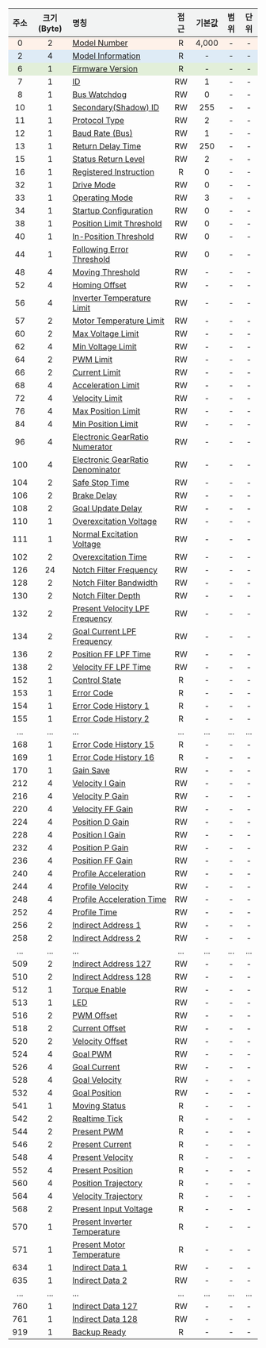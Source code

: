<style>

     .heatMap th {
        background: #f2f3f3;
        word-wrap: break-word;

    }   
    .heatMap tr:nth-child(1) { background: #fef1e9; }
    .heatMap tr:nth-child(2) { background: #deebf6; }
    .heatMap tr:nth-child(3) { background: #e2efd9; }
</style>

<div class="heatMap">

| 주소 | 크기(Byte) | 명칭                                                                    | 접근 | 기본값 | 범위                    | 단위               |
| :--: |:--------: | :---------------------------------------------------------------------- | :--: |:----: | :---------------------: | :---------------: |
| 0    | 2         | [Model Number](#model-number)                                           | R    | 4,000 | -                       | -                 |
| 2    | 4         | [Model Information](#model-information)                                 | R    | -     | -                       | -                 |
| 6    | 1         | [Firmware Version](#firmware-version)                                   | R    | -     | -                       | -                 |
| 7    | 1         | [ID](#id)                                                               | RW   | 1     | -                       | -                 |
| 8    | 1         | [Bus Watchdog](#bus-watchdog)                                           | RW   | 0     | -                       | -                 |
| 10   | 1         | [Secondary(Shadow) ID](#secondaryshadow-id)                             | RW   | 255   | -                       | -                 |
| 11   | 1         | [Protocol Type](#protocol-type)                                         | RW   | 2     | -                       | -                 |
| 12   | 1         | [Baud Rate (Bus)](#baud-rate-bus)                                       | RW   | 1     | -                       | -                 |
| 13   | 1         | [Return Delay Time](#return-delay-time)                                 | RW   | 250   | -                       | -                 |
| 15   | 1         | [Status Return Level](#status-return-level)                             | RW   | 2     | -                       | -                 |
| 16   | 1         | [Registered Instruction](#registered-instruction)                       | R    | 0     | -                       | -                 |
| 32   | 1         | [Drive Mode](#drive-mode)                                               | RW   | 0     | -                       | -                 |
| 33   | 1         | [Operating Mode](#operating-mode)                                       | RW   | 3     | -                       | -                 |
| 34   | 1         | [Startup Configuration](#startup-configuration)                         | RW   | 0     | -                       | -                 |
| 38   | 1         | [Position Limit Threshold](#position-limit-threshold)                   | RW   | 0     | -                       | -                 |
| 40   | 1         | [In-Position Threshold](#in-position-threshold)                         | RW   | 0     | -                       | -                 |
| 44   | 1         | [Following Error Threshold](#following-error-threshold)                 | RW   | 0     | -                       | -                 |
| 48   | 4         | [Moving Threshold](#moving-threshold)                                   | RW   | -     | -                       | -                 |
| 52   | 4         | [Homing Offset](#homing-offset)                                         | RW   | -     | -                       | -                 |
| 56   | 4         | [Inverter Temperature Limit](#inverter-temperature-limit)               | RW   | -     | -                       | -                 |
| 57   | 2         | [Motor Temperature Limit](#motor-temperature-limit)                     | RW   | -     | -                       | -                 |
| 60   | 2         | [Max Voltage Limit](#max-voltage-limit)                                 | RW   | -     | -                       | -                 |
| 62   | 4         | [Min Voltage Limit](#min-voltage-limit)                                 | RW   | -     | -                       | -                 |
| 64   | 2         | [PWM Limit](#pwm-limit)                                                 | RW   | -     | -                       | -                 |
| 66   | 2         | [Current Limit](#current-limit)                                         | RW   | -     | -                       | -                 |
| 68   | 4         | [Acceleration Limit](#acceleration-limit)                               | RW   | -     | -                       | -                 |
| 72   | 4         | [Velocity Limit](#velocity-limit)                                       | RW   | -     | -                       | -                 |
| 76   | 4         | [Max Position Limit](#max-position-limit)                               | RW   | -     | -                       | -                 |
| 84   | 4         | [Min Position Limit](#min-position-limit)                               | RW   | -     | -                       | -                 |
| 96   | 4         | [Electronic GearRatio Numerator](#electronic-gearratio-numerator)       | RW   | -     | -                       | -                 |
| 100  | 4         | [Electronic GearRatio Denominator](#electronic-gearratio-denominator)   | RW   | -     | -                       | -                 |
| 104  | 2         | [Safe Stop Time](#safe-stop-time)                                       | RW   | -     | -                       | -                 |
| 106  | 2         | [Brake Delay](#brake-delay)                                             | RW   | -     | -                       | -                 |
| 108  | 2         | [Goal Update Delay](#goal-update-delay)                                 | RW   | -     | -                       | -                 |
| 110  | 1         | [Overexcitation Voltage](#overexcitation-voltage)                       | RW   | -     | -                       | -                 |
| 111  | 1         | [Normal Excitation Voltage](#normal-excitation-voltage)                 | RW   | -     | -                       | -                 |
| 102  | 2         | [Overexcitation Time](#overexcitation-time)                             | RW   | -     | -                       | -                 |
| 126  | 24        | [Notch Filter Frequency](#notch-filter-frequency)                       | RW   | -     | -                       | -                 |
| 128  | 2         | [Notch Filter Bandwidth](#notch-filter-bandwidth)                       | RW   | -     | -                       | -                 |
| 130  | 2         | [Notch Filter Depth](#notch-filter-depth)                               | RW   | -     | -                       | -                 |
| 132  | 2         | [Present Velocity LPF Frequency](#present-velocity-lpf-frequency)       | RW   | -     | -                       | -                 |
| 134  | 2         | [Goal Current LPF Frequency](#goal-current-lpf-frequency)               | RW   | -     | -                       | -                 |
| 136  | 2         | [Position FF LPF Time](#position-ff-lpf-time)                           | RW   | -     | -                       | -                 |
| 138  | 2         | [Velocity FF LPF Time](#velocity-ff-lpf-time)                           | RW   | -     | -                       | -                 |
| 152  | 1         | [Control State](#control-state)                                         | R    | -     | -                       | -                 |
| 153  | 1         | [Error Code](#error-code)                                               | R    | -     | -                       | -                 |
| 154  | 1         | [Error Code History 1](#error-code-history1)                            | R    | -     | -                       | -                 |
| 155  | 1         | [Error Code History 2](#error-code-history2)                            | R    | -     | -                       | -                 |
| ...  | ...       | ...                                                                     | ...  | ...   | ...                     | ...               |
| 168  | 1         | [Error Code History 15](#error-code-history15)                          | R    | -     | -                       | -                 |
| 169  | 1         | [Error Code History 16](#error-code-history16)                          | R    | -     | -                       | -                 |
| 170  | 1         | [Gain Save](#gain-save)                                                 | RW   | -     | -                       | -                 |
| 212  | 4         | [Velocity I Gain](#velocity-i-gain)                                     | RW   | -     | -                       | -                 |
| 216  | 4         | [Velocity P Gain](#velocity-p-gain)                                     | RW   | -     | -                       | -                 |
| 220  | 4         | [Velocity FF Gain](#velocity-ff-gain)                                   | RW   | -     | -                       | -                 |
| 224  | 4         | [Position D Gain](#position-d-gain)                                     | RW   | -     | -                       | -                 |
| 228  | 4         | [Position I Gain](#position-i-gain)                                     | RW   | -     | -                       | -                 |
| 232  | 4         | [Position P Gain](#position-p-gain)                                     | RW   | -     | -                       | -                 |
| 236  | 4         | [Position FF Gain](#position-ff-gain)                                   | RW   | -     | -                       | -                 |
| 240  | 4         | [Profile Acceleration](#profile-acceleration)                           | RW   | -     | -                       | -                 |
| 244  | 4         | [Profile Velocity](#profile-velocity)                                   | RW   | -     | -                       | -                 |
| 248  | 4         | [Profile Acceleration Time](#profile-acceleration-time)                 | RW   | -     | -                       | -                 |
| 252  | 4         | [Profile Time](#profile-time)                                           | RW   | -     | -                       | -                 |
| 256  | 2         | [Indirect Address 1](#indirect-address1)                                | RW   | -     | -                       | -                 |
| 258  | 2         | [Indirect Address 2](#indirect-address2)                                | RW   | -     | -                       | -                 |
| ...  | ...       | ...                                                                     | ...  | ...   | ...                     | ...               |
| 509  | 2         | [Indirect Address 127](#indirect-address127)                            | RW   | -     | -                       | -                 |
| 510  | 2         | [Indirect Address 128](#indirect-address128)                            | RW   | -     | -                       | -                 |
| 512  | 1         | [Torque Enable](#torque-enable)                                         | RW   | -     | -                       | -                 |
| 513  | 1         | [LED](#led)                                                             | RW   | -     | -                       | -                 |
| 516  | 2         | [PWM Offset](#pwm-offset)                                               | RW   | -     | -                       | -                 |
| 518  | 2         | [Current Offset](#current-offset)                                       | RW   | -     | -                       | -                 |
| 520  | 2         | [Velocity Offset](#velocity-offset)                                     | RW   | -     | -                       | -                 |
| 524  | 4         | [Goal PWM](#goal-pwm)                                                   | RW   | -     | -                       | -                 |
| 526  | 4         | [Goal Current](#goal-current)                                           | RW   | -     | -                       | -                 |
| 528  | 4         | [Goal Velocity](#goal-velocity)                                         | RW   | -     | -                       | -                 |
| 532  | 4         | [Goal Position](#goal-position)                                         | RW   | -     | -                       | -                 |
| 541  | 1         | [Moving Status](#moving-status)                                         | R    | -     | -                       | -                 |
| 542  | 2         | [Realtime Tick](#realtime-tick)                                         | R    | -     | -                       | -                 |
| 544  | 2         | [Present PWM](#present-pwm)                                             | R    | -     | -                       | -                 |
| 546  | 2         | [Present Current](#present-current)                                     | R    | -     | -                       | -                 |
| 548  | 4         | [Present Velocity](#present-velocity)                                   | R    | -     | -                       | -                 |
| 552  | 4         | [Present Position](#present-position)                                   | R    | -     | -                       | -                 |
| 560  | 4         | [Position Trajectory](#position-trajectory)                             | R    | -     | -                       | -                 |
| 564  | 4         | [Velocity Trajectory](#velocity-trajectory)                             | R    | -     | -                       | -                 |
| 568  | 2         | [Present Input Voltage](#present-input-voltage)                         | R    | -     | -                       | -                 |
| 570  | 1         | [Present Inverter Temperature](#present-inverter-temperature)           | R    | -     | -                       | -                 |
| 571  | 1         | [Present Motor Temperature](#present-motor-temperature)                 | R    | -     | -                       | -                 |
| 634  | 1         | [Indirect Data 1](#indirect-data1)                                      | RW   | -     | -                       | -                 |
| 635  | 1         | [Indirect Data 2](#indirect-data2)                                      | RW   | -     | -                       | -                 |
| ...  | ...       | ...                                                                     | ...  | ...   | ...                     | ...               |
| 760  | 1         | [Indirect Data 127](#indirect-data127)                                  | RW   | -     | -                       | -                 |
| 761  | 1         | [Indirect Data 128](#indirect-data128)                                  | RW   | -     | -                       | -                 |
| 919  | 1         | [Backup Ready](#backup-ready)                                           | R    | -     | -                       | -                 |


</div>